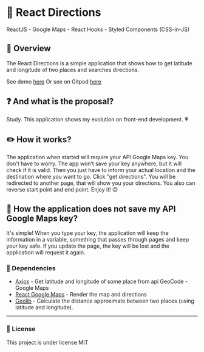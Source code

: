 # :round_pushpin: React Directions
ReactJS - Google Maps - React Hooks - Styled Components (CSS-in-JS)

## :eyes: Overview

The React Directions is a simple application that shows how to get latitude and longitude of two places and searches directions.

See demo [here](https://react-directions.herokuapp.com/)
Or see on Gitpod [here](https://gitpod.io/#https://github.com/dougpessoa/react-directions)

## :question: And what is the proposal?
Study. This application shows my evolution on front-end development. :heartpulse:

## :pencil2: How it works?
The application when started will require your API Google Maps key. You don't have to worry. The app won’t save your key anywhere, but it will check if it is valid. Then you just have to inform your actual location and the destination where you want to go. Click "get directions". You will be redirected to another page, that will show you your directions. You also can reverse start point and end point. Enjoy it! :blush:

## :no_entry_sign: How the application does not save my API Google Maps key? 
It's simple! When you type your key, the application will keep the information in a variable, something that passes through pages and keep your key safe. If you update the page, the key will be lost and the application will request it again.

### :paperclip: Dependencies 
 - [Axios](https://github.com/axios/axios) - Get latitude and longitude of some place from api GeoCode - Google Maps
 - [React Google Maps](https://github.com/tomchentw/react-google-maps) - Render the map and directions
 - [Geolib](https://github.com/manuelbieh/geolib) - Calculate the distance approximate between two places (using latitude and longitude).

 ---
 ### :page_with_curl: License

 This project is under license MIT
